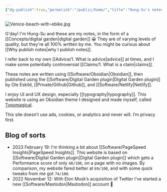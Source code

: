 ```yaml
---
{"dg-publish":true,"permalink":"/public/home/","title":"Hung-Su's notes","tags":["gardenEntry"],"dgShowBacklinks":false}
---
```



![Venice-beach-with-ebike.jpg](/img/user/Embeds/Venice-beach-with-ebike.jpg)

G'day! I'm Hung-Su and these are my notes, in the form of a [[Concepts/digital garden\|digital garden]] 😀 They are of varying levels of quality, but they're all 100% written by me. You might be curious about [[Why publish notes\|why I publish notes]].

I refer back to my own [[Advice/1. What is advice\|advice]] at times, and I make some potentially controversial [[Claims/1. What is a claim\|claims]].

These notes are written using [[Software/Obsidian\|Obsidian]], then published using the [[Software/Digital Garden plugin\|Digital Garden plugin]] by Ole Eskild, [[Private/Github\|Github]], and [[Software/Netlify\|Netlify]]. 

I enjoy UI and UX design, especially [[typography\|typography]]. This website is using an Obsidian theme I designed and made myself, called [Typomagical](https://github.com/hungsu/typomagical-obsidian).

This site doesn’t use ads, cookies, or analytics and never will. I’m privacy first.

## Blog of sorts

- 2023 February 19: I'm thinking a bit about [[Software/PageSpeed Insights\|PageSpeed Insights]]. This website is based on [[Software/Digital Garden plugin\|Digital Garden plugin]] which gets a Performance score of only `48/100`, on a page with no images. By comparison, my website fared better at `69/100`, and with some quick tweaks from me got `74/100`.
- 2022 November 12: With Elon Musk’s acquisition of Twitter I’ve started a new [[Software/Mastodon\|Mastodon]] account 🐘